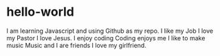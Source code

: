 # hello-world
I am learning Javascript and using Github as my repo.
I like my Job
I love my Pastor
I love Jesus. 
I enjoy coding
Coding enjoys me
I like to make music
Music and I are friends
I love my girlfriend. 
